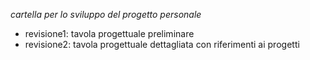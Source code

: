 _cartella per lo sviluppo del progetto personale_

* revisione1: tavola progettuale preliminare 
* revisione2: tavola progettuale dettagliata con riferimenti ai progetti
